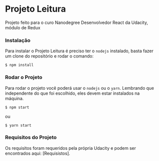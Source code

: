 # Projeto Leitura
Projeto feito para o curo Nanodegree Desenvolvedor React da Udacity, módulo de Redux

### Instalação
Para instalar o Projeto Leitura é preciso ter o `nodejs` instalado, basta fazer um clone do repositório e rodar o comando:

`$ npm install`

### Rodar o Projeto
Para rodar o projeto você poderá usar o `nodejs` ou o `yarn`. Lembrando que independente do que foi escolhido, eles devem estar instalados na máquina.

`$ npm start`

ou

`$ yarn start`

### Requisitos do Projeto
Os requisitos foram requeridos pela própria Udacity e podem ser encontrados aqui: [Requisistos].

[Requisitos]: <https://classroom.udacity.com/nanodegrees/nd019/parts/a4275a36-bab7-4cbe-a9b0-dead70fceed2/modules/1cccfc2d-c00b-496a-9814-0f8359b19809/lessons/ebe0358d-de4e-4a88-91ca-27b9fa77326e/concepts/2fbcdc1b-5981-445f-8ef2-6fbecc5a416a>